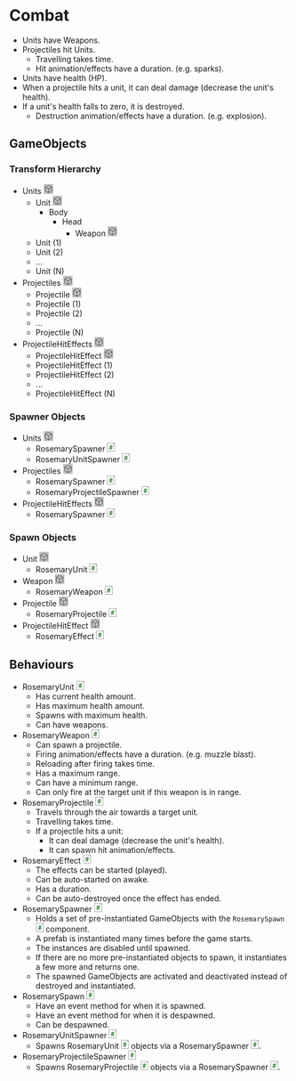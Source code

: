 
# Combat

- Units have Weapons.
- Projectiles hit Units.
	- Travelling takes time.
	- Hit animation/effects have a duration. (e.g. sparks).
- Units have health (HP).
- When a projectile hits a unit, it can deal damage (decrease the unit's health).
- If a unit's health falls to zero, it is destroyed.
	- Destruction animation/effects have a duration. (e.g. explosion).

## GameObjects

### Transform Hierarchy
- Units ![GameObject](./Images/docimgGameObject.png)
	- Unit ![GameObject](./Images/docimgGameObject.png)
		- Body
			- Head
				- Weapon ![GameObject](./Images/docimgGameObject.png)
	- Unit (1)
	- Unit (2)
	- ...
	- Unit (N)
- Projectiles ![GameObject](./Images/docimgGameObject.png)
	- Projectile ![GameObject](./Images/docimgGameObject.png)
	- Projectile (1)
	- Projectile (2)
	- ...
	- Projectile (N)
- ProjectileHitEffects ![GameObject](./Images/docimgGameObject.png)
	- ProjectileHitEffect ![GameObject](./Images/docimgGameObject.png)
	- ProjectileHitEffect (1)
	- ProjectileHitEffect (2)
	- ...
	- ProjectileHitEffect (N)

### Spawner Objects
- Units ![GameObject](./Images/docimgGameObject.png)
	- RosemarySpawner ![Component](./Images/docimgComponent.png)
	- RosemaryUnitSpawner ![Component](./Images/docimgComponent.png)
- Projectiles ![GameObject](./Images/docimgGameObject.png)
	- RosemarySpawner ![Component](./Images/docimgComponent.png)
	- RosemaryProjectileSpawner ![Component](./Images/docimgComponent.png)
- ProjectileHitEffects ![GameObject](./Images/docimgGameObject.png)
	- RosemarySpawner ![Component](./Images/docimgComponent.png)

### Spawn Objects
- Unit ![GameObject](./Images/docimgGameObject.png)
	- RosemaryUnit ![Component](./Images/docimgComponent.png)
- Weapon ![GameObject](./Images/docimgGameObject.png)
	- RosemaryWeapon ![Component](./Images/docimgComponent.png)
- Projectile ![GameObject](./Images/docimgGameObject.png)
	- RosemaryProjectile ![Component](./Images/docimgComponent.png)
- ProjectileHitEffect ![GameObject](./Images/docimgGameObject.png)
	- RosemaryEffect ![Component](./Images/docimgComponent.png)

## Behaviours
- RosemaryUnit ![Component](./Images/docimgComponent.png)
	- Has current health amount.
	- Has maximum health amount.
	- Spawns with maximum health.
	- Can have weapons.
- RosemaryWeapon ![Component](./Images/docimgComponent.png)
	- Can spawn a projectile.
	- Firing animation/effects have a duration. (e.g. muzzle blast).
	- Reloading after firing takes time.
	- Has a maximum range.
	- Can have a minimum range.
	- Can only fire at the target unit if this weapon is in range.
- RosemaryProjectile ![Component](./Images/docimgComponent.png)
	- Travels through the air towards a target unit.
	- Travelling takes time.
	- If a projectile hits a unit:
		- It can deal damage (decrease the unit's health).
		- It can spawn hit animation/effects.
- RosemaryEffect ![Component](./Images/docimgComponent.png)
	- The effects can be started (played).
	- Can be auto-started on awake.
	- Has a duration.
	- Can be auto-destroyed once the effect has ended.
- RosemarySpawner ![Component](./Images/docimgComponent.png)
	- Holds a set of pre-instantiated GameObjects with the `RosemarySpawn` ![Component](./Images/docimgComponent.png) component.
	- A prefab is instantiated many times before the game starts.
	- The instances are disabled until spawned.
	- If there are no more pre-instantiated objects to spawn, it instantiates a few more and returns one.
	- The spawned GameObjects are activated and deactivated instead of destroyed and instantiated.
- RosemarySpawn ![Component](./Images/docimgComponent.png)
	- Have an event method for when it is spawned.
	- Have an event method for when it is despawned.
	- Can be despawned.
- RosemaryUnitSpawner ![Component](./Images/docimgComponent.png)
	- Spawns RosemaryUnit ![Component](./Images/docimgComponent.png) objects via a RosemarySpawner ![Component](./Images/docimgComponent.png).
- RosemaryProjectileSpawner ![Component](./Images/docimgComponent.png)
	- Spawns RosemaryProjectile ![Component](./Images/docimgComponent.png) objects via a RosemarySpawner ![Component](./Images/docimgComponent.png).
